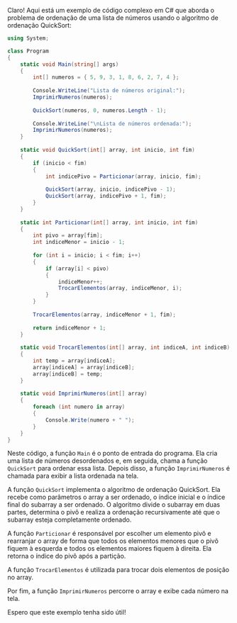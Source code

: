 Claro! Aqui está um exemplo de código complexo em C# que aborda o problema de ordenação de uma lista de números usando o algoritmo de ordenação QuickSort:

```csharp
using System;

class Program
{
    static void Main(string[] args)
    {
        int[] numeros = { 5, 9, 3, 1, 8, 6, 2, 7, 4 };
        
        Console.WriteLine("Lista de números original:");
        ImprimirNumeros(numeros);
        
        QuickSort(numeros, 0, numeros.Length - 1);
        
        Console.WriteLine("\nLista de números ordenada:");
        ImprimirNumeros(numeros);
    }
    
    static void QuickSort(int[] array, int inicio, int fim)
    {
        if (inicio < fim)
        {
            int indicePivo = Particionar(array, inicio, fim);
            
            QuickSort(array, inicio, indicePivo - 1);
            QuickSort(array, indicePivo + 1, fim);
        }
    }
    
    static int Particionar(int[] array, int inicio, int fim)
    {
        int pivo = array[fim];
        int indiceMenor = inicio - 1;
        
        for (int i = inicio; i < fim; i++)
        {
            if (array[i] < pivo)
            {
                indiceMenor++;
                TrocarElementos(array, indiceMenor, i);
            }
        }
        
        TrocarElementos(array, indiceMenor + 1, fim);
        
        return indiceMenor + 1;
    }
    
    static void TrocarElementos(int[] array, int indiceA, int indiceB)
    {
        int temp = array[indiceA];
        array[indiceA] = array[indiceB];
        array[indiceB] = temp;
    }
    
    static void ImprimirNumeros(int[] array)
    {
        foreach (int numero in array)
        {
            Console.Write(numero + " ");
        }
    }
}
```

Neste código, a função `Main` é o ponto de entrada do programa. Ela cria uma lista de números desordenados e, em seguida, chama a função `QuickSort` para ordenar essa lista. Depois disso, a função `ImprimirNumeros` é chamada para exibir a lista ordenada na tela.

A função `QuickSort` implementa o algoritmo de ordenação QuickSort. Ela recebe como parâmetros o array a ser ordenado, o índice inicial e o índice final do subarray a ser ordenado. O algoritmo divide o subarray em duas partes, determina o pivô e realiza a ordenação recursivamente até que o subarray esteja completamente ordenado.

A função `Particionar` é responsável por escolher um elemento pivô e rearranjar o array de forma que todos os elementos menores que o pivô fiquem à esquerda e todos os elementos maiores fiquem à direita. Ela retorna o índice do pivô após a partição.

A função `TrocarElementos` é utilizada para trocar dois elementos de posição no array.

Por fim, a função `ImprimirNumeros` percorre o array e exibe cada número na tela.

Espero que este exemplo tenha sido útil!
